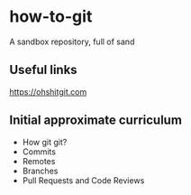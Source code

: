 # how-to-git
A sandbox repository, full of sand

## Useful links
https://ohshitgit.com

## Initial approximate curriculum
- How git git?
- Commits
- Remotes
- Branches
- Pull Requests and Code Reviews
